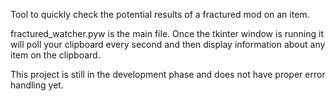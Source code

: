 Tool to quickly check the potential results of a fractured mod on an item.

fractured_watcher.pyw is the main file.  Once the tkinter window is running it will poll your clipboard every second and then display information about any item on the clipboard.

This project is still in the development phase and does not have proper error handling yet.